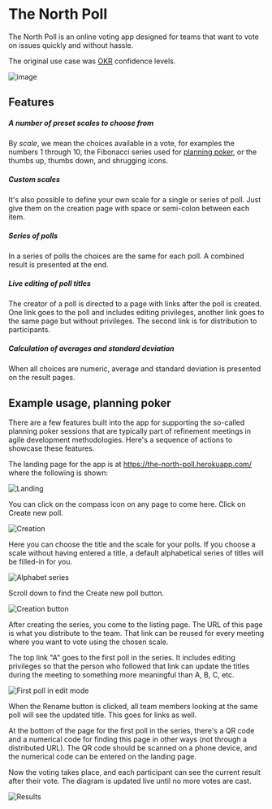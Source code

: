 # The North Poll

The North Poll is an online voting app designed for teams that want to
vote on issues quickly and without hassle.

The original use case was [OKR](https://en.wikipedia.org/wiki/OKR)
confidence levels.

![image](https://user-images.githubusercontent.com/336720/135056201-a93c5e8c-1c51-4c97-b2c7-74aa4802e50c.png)

## Features

##### A number of preset scales to choose from

By _scale_, we mean the choices available in a vote, for examples the
numbers 1 through 10, the Fibonacci series used for
[planning poker](https://en.wikipedia.org/wiki/Planning_poker), or the
thumbs up, thumbs down, and shrugging icons.

##### Custom scales

It's also possible to define your own scale for a single or series of
poll. Just give them on the creation page with space or semi-colon
between each item.

##### Series of polls

In a series of polls the choices are the same for each poll. A combined result
is presented at the end.

##### Live editing of poll titles

The creator of a poll is directed to a page with links after the poll is
created. One link goes to the poll and includes editing privileges, another
link goes to the same page but without privileges. The second link is for
distribution to participants.

##### Calculation of averages and standard deviation

When all choices are numeric, average and standard deviation is presented on
the result pages.

## Example usage, planning poker

There are a few features built into the app for supporting the so-called
planning poker sessions that are typically part of refinement meetings
in agile development methodologies. Here's a sequence of actions to
showcase these features.

The landing page for the app is at https://the-north-poll.herokuapp.com/
where the following is shown:

![Landing](https://user-images.githubusercontent.com/336720/216357539-eeae926a-24c9-439b-892a-adc53b2ae75f.png)

You can click on the compass icon on any page to come here. Click on Create new poll.

![Creation](https://user-images.githubusercontent.com/336720/216358313-2de7ef59-3e38-4441-9897-24b42f463437.png)

Here you can choose the title and the scale for your polls. If you choose a scale without having entered a
title, a default alphabetical series of titles will be filled-in for you.

![Alphabet series](https://user-images.githubusercontent.com/336720/216358859-99c1dc84-7485-4018-bc0c-23d7203d2959.png)

Scroll down to find the Create new poll button.

![Creation button](https://user-images.githubusercontent.com/336720/216359142-f76db4b9-c1c8-494e-a512-2e9d8892ed60.png)

After creating the series, you come to the listing page. The URL of this page is what you distribute to the team.
That link can be reused for every meeting where you want to vote using the chosen scale.

The top link "A" goes to the first poll in the series. It includes editing privileges so that the person who
followed that link can update the titles during the meeting to something more meaningful than A, B, C, etc.

![First poll in edit mode](https://user-images.githubusercontent.com/336720/216360187-a3c30939-ea39-43f7-91dd-3a1f0b525967.png)

When the Rename button is clicked, all team members looking at the same poll will see the updated title. This
goes for links as well.

At the bottom of the page for the first poll in the series, there's a QR code and a numerical code for
finding this page in other ways (not through a distributed URL). The QR code should be scanned on a phone device,
and the numerical code can be entered on the landing page.

Now the voting takes place, and each participant can see the current result after their vote. The diagram is
updated live until no more votes are cast.

![Results](https://user-images.githubusercontent.com/336720/216361521-ee0f8d47-8e63-4822-a40b-458564ae59bb.png)
